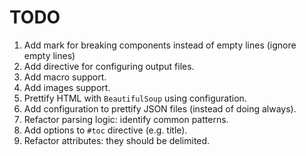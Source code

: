 # TODO

1. Add mark for breaking components instead of empty lines (ignore empty lines)
1. Add directive for configuring output files.
1. Add macro support.
1. Add images support.
1. Prettify HTML with `BeautifulSoup` using configuration.
1. Add configuration to prettify JSON files (instead of doing always).
1. Refactor parsing logic: identify common patterns.
1. Add options to `#toc` directive (e.g. title).
1. Refactor attributes: they should be delimited.